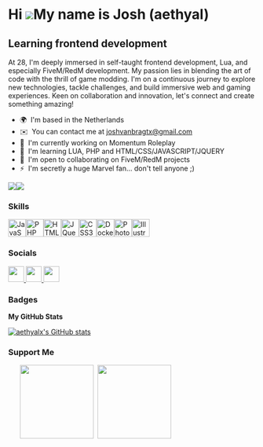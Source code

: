 Hi ![](https://user-images.githubusercontent.com/18350557/176309783-0785949b-9127-417c-8b55-ab5a4333674e.gif)My name is
Josh (aethyal)
======================================================================================================================================

Learning frontend development
-----------------------------

At 28, I'm deeply immersed in self-taught frontend development, Lua, and especially FiveM/RedM development. My passion
lies in blending the art of code with the thrill of game modding. I'm on a continuous journey to explore new
technologies, tackle challenges, and build immersive web and gaming experiences. Keen on collaboration and innovation,
let's connect and create something amazing!

* 🌍  I'm based in the Netherlands
* ✉️  You can contact me at [joshvanbragtx@gmail.com](mailto:joshvanbragtx@gmail.com)
* 🚀  I'm currently working on Momentum Roleplay
* 🧠  I'm learning LUA, PHP and HTML/CSS/JAVASCRIPT/JQUERY
* 🤝  I'm open to collaborating on FiveM/RedM projects
* ⚡  I'm secretly a huge Marvel fan... don't tell anyone ;)

<a href="https://www.x.com/aethyal" target="_blank" rel="noreferrer"><img
        src="https://img.shields.io/twitter/follow/aethyal?logo=twitter&style=for-the-badge&color=ef4444&labelColor=1c1917" /></a><a
    href="https://www.twitch.tv/aethyal_" target="_blank" rel="noreferrer"><img
        src="https://img.shields.io/twitch/status/aethyal_?logo=twitchsx&style=for-the-badge&color=ef4444&labelColor=1c1917&label=TWITCH+STATUS" /></a>

### Skills


<p align="left">
    <a href="https://developer.mozilla.org/en-US/docs/Web/JavaScript" target="_blank" rel="noreferrer"><img
            src="https://raw.githubusercontent.com/danielcranney/readme-generator/main/public/icons/skills/javascript-colored.svg"
            width="36" height="36" alt="JavaScript" /></a><a href="https://www.php.net/" target="_blank"
        rel="noreferrer"><img
            src="https://raw.githubusercontent.com/danielcranney/readme-generator/main/public/icons/skills/php-colored.svg"
            width="36" height="36" alt="PHP" /></a><a href="https://developer.mozilla.org/en-US/docs/Glossary/HTML5"
        target="_blank" rel="noreferrer"><img
            src="https://raw.githubusercontent.com/danielcranney/readme-generator/main/public/icons/skills/html5-colored.svg"
            width="36" height="36" alt="HTML5" /></a><a href="https://jquery.com/" target="_blank" rel="noreferrer"><img
            src="https://raw.githubusercontent.com/danielcranney/readme-generator/main/public/icons/skills/jquery-colored.svg"
            width="36" height="36" alt="JQuery" /></a><a href="https://www.w3.org/TR/CSS/#css" target="_blank"
        rel="noreferrer"><img
            src="https://raw.githubusercontent.com/danielcranney/readme-generator/main/public/icons/skills/css3-colored.svg"
            width="36" height="36" alt="CSS3" /></a><a href="https://www.docker.com/" target="_blank"
        rel="noreferrer"><img
            src="https://raw.githubusercontent.com/danielcranney/readme-generator/main/public/icons/skills/docker-colored.svg"
            width="36" height="36" alt="Docker" /></a><a href="https://www.adobe.com/uk/products/photoshop.html"
        target="_blank" rel="noreferrer"><img
            src="https://raw.githubusercontent.com/danielcranney/readme-generator/main/public/icons/skills/photoshop-colored.svg"
            width="36" height="36" alt="Photoshop" /></a><a href="https://www.adobe.com/uk/products/illustrator.html"
        target="_blank" rel="noreferrer"><img
            src="https://raw.githubusercontent.com/danielcranney/readme-generator/main/public/icons/skills/illustrator-colored.svg"
            width="36" height="36" alt="Illustrator" /></a>
</p>


### Socials

<p align="left"> 
        <a href="https://www.github.com/aethyalx" target="_blank" rel="noreferrer">
        <picture>
            <source media="(prefers-color-scheme: dark)"
                srcset="https://raw.githubusercontent.com/danielcranney/readme-generator/main/public/icons/socials/github-dark.svg" />
            <source media="(prefers-color-scheme: light)"
                srcset="https://raw.githubusercontent.com/danielcranney/readme-generator/main/public/icons/socials/github.svg" />
            <img src="https://raw.githubusercontent.com/danielcranney/readme-generator/main/public/icons/socials/github.svg"
                width="32" height="32" /> </picture>
    </a> <a href="https://www.linkedin.com/in/joshvanbragt/" target="_blank" rel="noreferrer">
        <picture>
            <source media="(prefers-color-scheme: dark)"
                srcset="https://raw.githubusercontent.com/danielcranney/readme-generator/main/public/icons/socials/linkedin-dark.svg" />
            <source media="(prefers-color-scheme: light)"
                srcset="https://raw.githubusercontent.com/danielcranney/readme-generator/main/public/icons/socials/linkedin.svg" />
            <img src="https://raw.githubusercontent.com/danielcranney/readme-generator/main/public/icons/socials/linkedin.svg"
                width="32" height="32" /> </picture>
    </a> <a href="https://www.x.com/aethyal" target="_blank" rel="noreferrer">
        <picture>
            <source media="(prefers-color-scheme: dark)"
                srcset="https://raw.githubusercontent.com/danielcranney/readme-generator/main/public/icons/socials/twitter-dark.svg" />
            <source media="(prefers-color-scheme: light)"
                srcset="https://raw.githubusercontent.com/danielcranney/readme-generator/main/public/icons/socials/twitter.svg" />
            <img src="https://raw.githubusercontent.com/danielcranney/readme-generator/main/public/icons/socials/twitter.svg"
                width="32" height="32" /> </picture>
    </a>
</p>

### Badges

<b>My GitHub Stats</b>

<a href="http://www.github.com/aethyalx"><img
        src="https://github-readme-stats.vercel.app/api?username=aethyalx&show_icons=true&hide=&count_private=true&title_color=ef4444&text_color=ffffff&icon_color=ef4444&bg_color=1c1917&hide_border=true&show_icons=true"
        alt="aethyalx's GitHub stats" /></a>

### Support Me

<ul style="list-style-type: none; margin: 0;">

<li style="display: inline-block; margin-right: 0.25rem;"><a href="https://www.buymeacoffee.com/aethyal"><img src="https://cdn.buymeacoffee.com/buttons/v2/default-yellow.png" width="150"/></a></li>

<li style="display: inline-block; margin-right: 0.25rem;"><a href="https://www.ko-fi.com/aethyal"><img src="https://storage.ko-fi.com/cdn/kofi2.png?v=3" width="150"/></a></li>

</ul>
